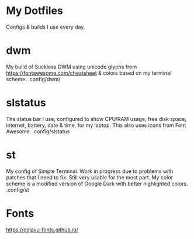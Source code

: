 # My Dotfiles
Configs & builds I use every day.

# dwm
My build of Suckless DWM using unicode glyphs from https://fontawesome.com/cheatsheet & colors based on my terminal scheme.
.config/dwm/

# slstatus
The status bar I use, configured to show CPU/RAM usage, free disk space, internet, battery, date & time, for my laptop. This also uses icons from Font Awesome.
.config/slstatus

# st
My config of Simple Terminal. Work in progress due to problems with patches that I need to fix. Still very usable for the most part. My color scheme is a modified version of Google Dark with better highlighted colors.
.config/st

# Fonts
https://dejavu-fonts.github.io/

